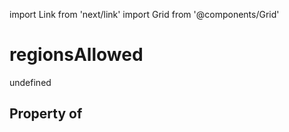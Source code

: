 import Link from 'next/link'
import Grid from '@components/Grid'

# regionsAllowed

undefined

## Property of



